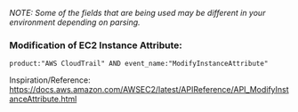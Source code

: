 _NOTE: Some of the fields that are being used may be different in your environment depending on parsing._ 

### Modification of EC2 Instance Attribute: 
`product:"AWS CloudTrail" AND event_name:"ModifyInstanceAttribute"`

Inspiration/Reference: https://docs.aws.amazon.com/AWSEC2/latest/APIReference/API_ModifyInstanceAttribute.html
